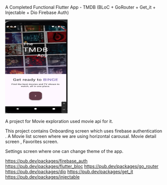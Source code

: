 

A Completed Functional Flutter App - TMDB (BLoC + GoRouter + Get_it + Injectable + Dio  Firebase Auth)



<img height="300" src="https://github.com/nehaarya2003/TMDB/blob/develop/screenshots/Screenshot%202023-10-09%20at%202.04.49%20PM.png" width="200" alt=""/>

A project for Movie exploration used movie api for it.

This project contains Onboarding screen which uses firebase authentication .
A Movie list screen where we are using horizontal carousal.
Movie detail screen , Favorites screen.

Settings screen where one can change theme of the app.



https://pub.dev/packages/firebase_auth
https://pub.dev/packages/flutter_bloc
https://pub.dev/packages/go_router
https://pub.dev/packages/dio
https://pub.dev/packages/get_it
https://pub.dev/packages/injectable